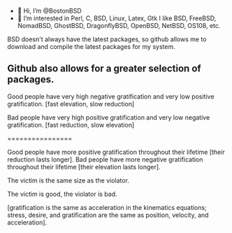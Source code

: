 - 👋 Hi, I’m @BostonBSD
- 👀 I’m interested in Perl, C, BSD, Linux, Latex, Gtk
I like BSD, FreeBSD, NomadBSD, GhostBSD, DragonflyBSD, OpenBSD, NetBSD, OS108, etc.

BSD doesn't always have the latest packages, so github allows me to download and compile the latest
packages for my system.

Github also allows for a greater selection of packages.
---------------------

Good people have very high negative gratification and very low positive gratification.
[fast elevation, slow reduction]


Bad people have very high positive gratification and very low negative gratification.
[fast reduction, slow elevation]

================

Good people have more positive gratification throughout their lifetime [their reduction lasts longer].
Bad people have more negative gratification throughout their lifetime [their elevation lasts longer].

The victim is the same size as the violator.  

The victim is good, the violator is bad.

[gratification is the same as acceleration in the kinematics equations; stress, desire, and gratification are the same as position, velocity, and acceleration].

<!---
BostonBSD/BostonBSD is a ✨ special ✨ repository because its `README.md` (this file) appears on your GitHub profile.
You can click the Preview link to take a look at your changes.
--->
